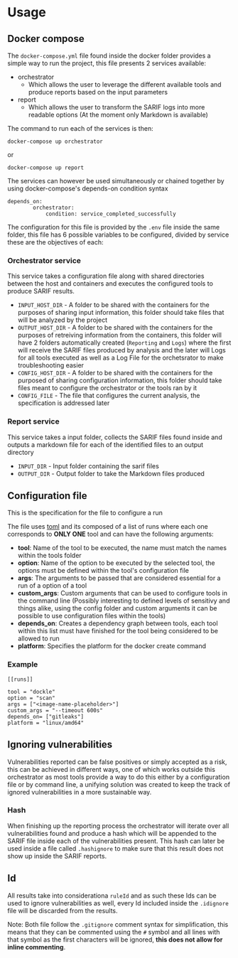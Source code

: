 # Usage

## Docker compose

The `docker-compose.yml` file found inside the docker folder provides a simple way to run the project, this file presents 2 services available:

- orchestrator
  - Which allows the user to leverage the different available tools and produce reports based on the input parameters
- report
  - Which allows the user to transform the SARIF logs into more readable options (At the moment only Markdown is available)

The command to run each of the services is then:

```
docker-compose up orchestrator
```

or

```
docker-compose up report
```

The services can however be used simultaneously or chained together by using docker-compose's depends-on condition syntax

```
depends_on:
        orchestrator:
            condition: service_completed_successfully
```

The configuration for this file is provided by the `.env` file inside the same folder, this file has 6 possible variables to be configured, divided by service these are the objectives of each:

### Orchestrator service

This service takes a configuration file along with shared directories between the host and containers and executes the configured tools to produce SARIF results.

- `INPUT_HOST_DIR` - A folder to be shared with the containers for the purposes of sharing input information, this folder should take files that will be analyzed by the project
- `OUTPUT_HOST_DIR` - A folder to be shared with the containers for the purposes of retreiving information from the containers, this folder will have 2 folders automatically created (`Reporting` and `Logs`) where the first will receive the SARIF files produced by analysis and the later will Logs for all tools executed as well as a Log File for the orchetsrator to make troubleshooting easier
- `CONFIG_HOST_DIR` - A folder to be shared with the containers for the purposed of sharing configuration information, this folder should take files meant to configure the orchestrator or the tools ran by it
- `CONFIG_FILE` - The file that configures the current analysis, the specification is addressed later

### Report service

This service takes a input folder, collects the SARIF files found inside and outputs a markdown file for each of the identified files to an output directory

- `INPUT_DIR` - Input folder containing the sarif files
- `OUTPUT_DIR` - Output folder to take the Markdown files produced

## Configuration file

This is the specification for the file to configure a run

The file uses [toml](https://toml.io/en/) and its composed of a list of runs where each one corresponds to **ONLY ONE** tool and can have the following arguments:

- **tool**: Name of the tool to be executed, the name must match the names within the tools folder
- **option**: Name of the option to be executed by the selected tool, the options must be defined within the tool's configuration file
- **args**: The arguments to be passed that are considered essential for a run of a option of a tool
- **custom_args**: Custom arguments that can be used to configure tools in the command line (Possibly interesting to defined levels of sensitivy and things alike, using the config folder and custom arguments it can be possible to use configuration files within the tools)
- **depends_on**: Creates a dependency graph between tools, each tool within this list must have finished for the tool being considered to be allowed to run
- **platform**: Specifies the platform for the docker create command

### Example

```
[[runs]]

tool = "dockle"
option = "scan"
args = ["<image-name-placeholder>"]
custom_args = "--timeout 600s"
depends_on= ["gitleaks"]
platform = "linux/amd64"
```

## Ignoring vulnerabilities

Vulnerabilities reported can be false positives or simply accepted as a risk, this can be achieved in different ways, one of which works outside this orchestrator as most tools provide a way to do this either by a configuration file or by command line, a unifying solution was created to keep the track of ignored vulnerabilities in a more sustainable way.

### Hash

When finishing up the reporting process the orchestrator will iterate over all vulnerabilities found and produce a hash which will be appended to the SARIF file inside each of the vulnerabilities present. This hash can later be used inside a file called `.hashignore` to make sure that this result does not show up inside the SARIF reports.

## Id

All results take into considerationa `ruleId` and as such these Ids can be used to ignore vulnerabilities as well, every Id included inside the `.idignore` file will be discarded from the results.

Note: Both file follow the `.gitignore` comment syntax for simplification, this means that they can be commented using the `#` symbol and all lines with that symbol as the first characters will be ignored, **this does not allow for inline commenting**.
